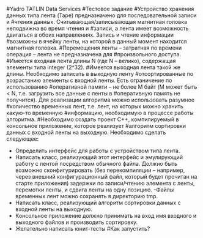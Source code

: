 #Yadro TATLIN Data Services
#Тестовое задание
#Устройство хранения данных типа лента (Tape) предназначено для последовательной записи и
#чтения данных. Считывающая/записывающая магнитная головка неподвижна во время чтения и
#записи, а лента имеет возможность двигаться в обоих направлениях. Запись и чтение информации
#возможны в ячейку ленты, на которой в данный момент находится магнитная головка.
#Перемещения ленты – затратная по времени операция – лента не предназначена для
#произвольного доступа.
#Имеется входная лента длины N (где N – велико), содержащая элементы типа integer (2^32).
#Имеется выходная лента такой же длины. Необходимо записать в выходную ленту
#отсортированные по возрастанию элементы с входной ленты. Есть ограничение по использованию
#оперативной памяти – не более M байт (M может быть < N, т.е. загрузить все данные с ленты в
#оперативную память не получится). Для реализации алгоритма можно использовать разумное
#количество временных лент, т.е. лент, на которых можно хранить какую-то временную
#информацию, необходимую в процессе работы алгоритма.
#Необходимо создать проект С++, компилируемый в консольное приложение, которое реализует
#алгоритм сортировки данных с входной ленты на выходную. Необходимо сделать следующее:
- Определить интерфейс для работы с устройством типа лента.
- Написать класс, реализующий этот интерфейс и эмулирующий работу с лентой
посредством обычного файла. Должно быть возможно сконфигурировать (без
перекомпиляции – например, через внешний конфигурационный файл, который будет
прочитан на старте приложения) задержки по записи/чтению элемента с ленты, перемотки
ленты, и сдвига ленты на одну позицию.
-Файлы временных лент можно сохранять в директорию tmp.
- Написать класс, реализующий алгоритм сортировки данных с входной ленты на выходную.
- Консольное приложение должно принимать на вход имя входного и выходного файлов и
производить сортировку.
- Желательно написать юнит-тесты
#Как запустить? 
#